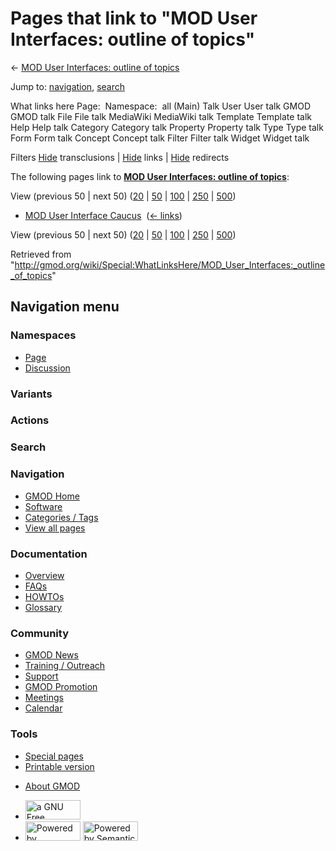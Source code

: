 <div id="mw-page-base" class="noprint">

</div>

<div id="mw-head-base" class="noprint">

</div>

<div id="content" class="mw-body" role="main">

<span id="top"></span>

<div id="mw-js-message" style="display:none;">

</div>



# <span dir="auto">Pages that link to "MOD User Interfaces: outline of topics"</span>

<div id="bodyContent">

<div id="contentSub">

← [MOD User Interfaces: outline of
topics](/wiki/MOD_User_Interfaces:_outline_of_topics "MOD User Interfaces: outline of topics")

</div>

<div id="jump-to-nav" class="mw-jump">

Jump to: [navigation](#mw-navigation), [search](#p-search)

</div>

<div id="mw-content-text">

What links here Page:  Namespace:  all (Main) Talk User User talk GMOD
GMOD talk File File talk MediaWiki MediaWiki talk Template Template talk
Help Help talk Category Category talk Property Property talk Type Type
talk Form Form talk Concept Concept talk Filter Filter talk Widget
Widget talk

Filters
[Hide](/mediawiki/index.php?title=Special:WhatLinksHere/MOD_User_Interfaces:_outline_of_topics&hidetrans=1 "Special:WhatLinksHere/MOD User Interfaces: outline of topics")
transclusions \|
[Hide](/mediawiki/index.php?title=Special:WhatLinksHere/MOD_User_Interfaces:_outline_of_topics&hidelinks=1 "Special:WhatLinksHere/MOD User Interfaces: outline of topics")
links \|
[Hide](/mediawiki/index.php?title=Special:WhatLinksHere/MOD_User_Interfaces:_outline_of_topics&hideredirs=1 "Special:WhatLinksHere/MOD User Interfaces: outline of topics")
redirects

The following pages link to **[MOD User Interfaces: outline of
topics](/wiki/MOD_User_Interfaces:_outline_of_topics "MOD User Interfaces: outline of topics")**:

View (previous 50 \| next 50)
([20](/mediawiki/index.php?title=Special:WhatLinksHere/MOD_User_Interfaces:_outline_of_topics&limit=20 "Special:WhatLinksHere/MOD User Interfaces: outline of topics")
\|
[50](/mediawiki/index.php?title=Special:WhatLinksHere/MOD_User_Interfaces:_outline_of_topics&limit=50 "Special:WhatLinksHere/MOD User Interfaces: outline of topics")
\|
[100](/mediawiki/index.php?title=Special:WhatLinksHere/MOD_User_Interfaces:_outline_of_topics&limit=100 "Special:WhatLinksHere/MOD User Interfaces: outline of topics")
\|
[250](/mediawiki/index.php?title=Special:WhatLinksHere/MOD_User_Interfaces:_outline_of_topics&limit=250 "Special:WhatLinksHere/MOD User Interfaces: outline of topics")
\|
[500](/mediawiki/index.php?title=Special:WhatLinksHere/MOD_User_Interfaces:_outline_of_topics&limit=500 "Special:WhatLinksHere/MOD User Interfaces: outline of topics"))

- [MOD User Interface
  Caucus](/wiki/MOD_User_Interface_Caucus "MOD User Interface Caucus") ‎
  <span class="mw-whatlinkshere-tools">([←
  links](/mediawiki/index.php?title=Special:WhatLinksHere&target=MOD+User+Interface+Caucus "Special:WhatLinksHere"))</span>

View (previous 50 \| next 50)
([20](/mediawiki/index.php?title=Special:WhatLinksHere/MOD_User_Interfaces:_outline_of_topics&limit=20 "Special:WhatLinksHere/MOD User Interfaces: outline of topics")
\|
[50](/mediawiki/index.php?title=Special:WhatLinksHere/MOD_User_Interfaces:_outline_of_topics&limit=50 "Special:WhatLinksHere/MOD User Interfaces: outline of topics")
\|
[100](/mediawiki/index.php?title=Special:WhatLinksHere/MOD_User_Interfaces:_outline_of_topics&limit=100 "Special:WhatLinksHere/MOD User Interfaces: outline of topics")
\|
[250](/mediawiki/index.php?title=Special:WhatLinksHere/MOD_User_Interfaces:_outline_of_topics&limit=250 "Special:WhatLinksHere/MOD User Interfaces: outline of topics")
\|
[500](/mediawiki/index.php?title=Special:WhatLinksHere/MOD_User_Interfaces:_outline_of_topics&limit=500 "Special:WhatLinksHere/MOD User Interfaces: outline of topics"))

</div>

<div class="printfooter">

Retrieved from
"<http://gmod.org/wiki/Special:WhatLinksHere/MOD_User_Interfaces:_outline_of_topics>"

</div>

<div id="catlinks" class="catlinks catlinks-allhidden">

</div>

<div class="visualClear">

</div>

</div>

</div>

<div id="mw-navigation">

## Navigation menu

<div id="mw-head">



<div id="left-navigation">

<div id="p-namespaces" class="vectorTabs" role="navigation"
aria-labelledby="p-namespaces-label">

### Namespaces

- <span id="ca-nstab-main"><a href="/wiki/MOD_User_Interfaces:_outline_of_topics" accesskey="c"
  title="View the content page [c]">Page</a></span>
- <span id="ca-talk"><a
  href="/mediawiki/index.php?title=Talk:MOD_User_Interfaces:_outline_of_topics&amp;action=edit&amp;redlink=1"
  accesskey="t"
  title="Discussion about the content page [t]">Discussion</a></span>

</div>

<div id="p-variants" class="vectorMenu emptyPortlet" role="navigation"
aria-labelledby="p-variants-label">

### 

### Variants[](#)

<div class="menu">

</div>

</div>

</div>

<div id="right-navigation">



<div id="p-cactions" class="vectorMenu emptyPortlet" role="navigation"
aria-labelledby="p-cactions-label">

### Actions[](#)

<div class="menu">

</div>

</div>

<div id="p-search" role="search">

### Search

<div id="simpleSearch">

</div>

</div>

</div>

</div>

<div id="mw-panel">

<div id="p-logo" role="banner">

<a href="/wiki/Main_Page"
style="background-image: url(http://gmod.org/images/GMOD-cogs.png);"
title="Visit the main page"></a>

</div>

<div id="p-Navigation" class="portal" role="navigation"
aria-labelledby="p-Navigation-label">

### Navigation

<div class="body">

- <span id="n-GMOD-Home">[GMOD Home](/wiki/Main_Page)</span>
- <span id="n-Software">[Software](/wiki/GMOD_Components)</span>
- <span id="n-Categories-.2F-Tags">[Categories /
  Tags](/wiki/Categories)</span>
- <span id="n-View-all-pages">[View all
  pages](/wiki/Special:AllPages)</span>

</div>

</div>

<div id="p-Documentation" class="portal" role="navigation"
aria-labelledby="p-Documentation-label">

### Documentation

<div class="body">

- <span id="n-Overview">[Overview](/wiki/Overview)</span>
- <span id="n-FAQs">[FAQs](/wiki/Category:FAQ)</span>
- <span id="n-HOWTOs">[HOWTOs](/wiki/Category:HOWTO)</span>
- <span id="n-Glossary">[Glossary](/wiki/Glossary)</span>

</div>

</div>

<div id="p-Community" class="portal" role="navigation"
aria-labelledby="p-Community-label">

### Community

<div class="body">

- <span id="n-GMOD-News">[GMOD News](/wiki/GMOD_News)</span>
- <span id="n-Training-.2F-Outreach">[Training /
  Outreach](/wiki/Training_and_Outreach)</span>
- <span id="n-Support">[Support](/wiki/Support)</span>
- <span id="n-GMOD-Promotion">[GMOD
  Promotion](/wiki/GMOD_Promotion)</span>
- <span id="n-Meetings">[Meetings](/wiki/Meetings)</span>
- <span id="n-Calendar">[Calendar](/wiki/Calendar)</span>

</div>

</div>

<div id="p-tb" class="portal" role="navigation"
aria-labelledby="p-tb-label">

### Tools

<div class="body">

- <span id="t-specialpages"><a href="/wiki/Special:SpecialPages" accesskey="q"
  title="A list of all special pages [q]">Special pages</a></span>
- <span id="t-print"><a
  href="/mediawiki/index.php?title=Special:WhatLinksHere/MOD_User_Interfaces:_outline_of_topics&amp;printable=yes"
  rel="alternate" accesskey="p"
  title="Printable version of this page [p]">Printable version</a></span>

</div>

</div>

</div>

</div>

<div id="footer" role="contentinfo">

- <span id="footer-places-about">[About
  GMOD](/wiki/GMOD:About "GMOD:About")</span>

<!-- -->

- <span id="footer-copyrightico">[<img src="http://www.gnu.org/graphics/gfdl-logo-small.png" width="88"
  height="31" alt="a GNU Free Documentation License" />](http://www.gnu.org/licenses/fdl-1.3.html)</span>
- <span id="footer-poweredbyico">[<img src="/mediawiki/skins/common/images/poweredby_mediawiki_88x31.png"
  width="88" height="31" alt="Powered by MediaWiki" />](//www.mediawiki.org/)
  [<img
  src="/mediawiki/extensions/SemanticMediaWiki/includes/../resources/images/smw_button.png"
  width="88" height="31" alt="Powered by Semantic MediaWiki" />](https://www.semantic-mediawiki.org/wiki/Semantic_MediaWiki)</span>

<div style="clear:both">

</div>

</div>
